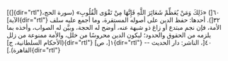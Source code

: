 [(]{dir="rtl"}٦٠[) «ذَلِكَ وَمَنْ يُعَظِّمْ شَعَائِرَ اللَّهِ فَإِنَّهَا مِنْ تَقْوَى الْقُلُوبِ» (سورة
الحج، الآية]{dir="rtl"} ٣٢[). أحدها: حفظ الدين على أصوله المستقرة، وما
أجمع عليه سلف الأمة، فإن نجم مبتدع أو زاغ ذو شبهة عنه، أوضح له الحجة،
وبيَّن له الصواب، وأخذه بما يلزمه من الحقوق والحدود؛ ليكون الدين محروسًا من
خلل، والأمة ممنوعة من زلل (الأحكام السلطانية، ج]{dir="rtl"} ١[،
ص]{dir="rtl"} ٤٠[، الناشر: دار الحديث -- القاهرة).]{dir="rtl"}
